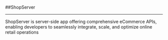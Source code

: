 ##ShopServer
***
ShopServer is server-side app offering comprehensive eCommerce APIs, enabling developers to seamlessly integrate, scale, and optimize online retail operations